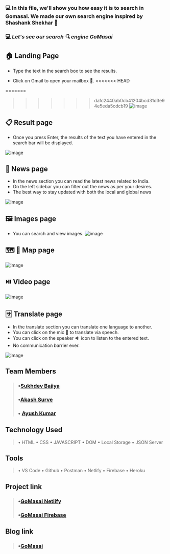### 💻 In this file, we'll show you how easy it is to search in Gomasai. We made our own search engine inspired by Shashank Shekhar 🍎

### 💻 _Let's see our search 🔍 engine GoMasai_

## 🏠 Landing Page

- Type the text in the search box to see the results.
- Click on Gmail to open your mailbox 📧.
<<<<<<< HEAD

  <!-- ![image](https://cdn.hashnode.com/res/hashnode/image/upload/v1660328261913/KxHVMNIOf.png) -->

=======
  <!-- ![image](https://cdn.hashnode.com/res/hashnode/image/upload/v1660328261913/KxHVMNIOf.png) -->
>>>>>>> dafc2440ab0cb41204bcd31d3e94e5eda5cdcb19
  ![image](https://user-images.githubusercontent.com/106476212/185294277-f3ac68b7-07b9-471f-a2aa-80127f32f44e.png)

## 📋 Result page

- Once you press Enter, the results of the text you have entered in the search bar will be displayed.

<!-- ![image](https://cdn.hashnode.com/res/hashnode/image/upload/v1660329610395/WUElB-lJu.png)
![image](https://user-images.githubusercontent.com/106476212/185294739-f09b6655-0c34-4a27-9d37-5a7f09c9a1af.png)  -->

![image](https://user-images.githubusercontent.com/106476212/187071386-5fe0b105-b596-4de3-bb9d-86c13f8575b8.png)

## 📰 News page

- In the news section you can read the latest news related to India.
- On the left sidebar you can filter out the news as per your desires.
- The best way to stay updated with both the local and global news

<!-- ![image](https://cdn.hashnode.com/res/hashnode/image/upload/v1660330255697/ez9cet095.png ) -->

![image](https://user-images.githubusercontent.com/106476212/185295037-a8ddef6a-0957-4c8c-8760-24a8f9df846b.png)

## 🖼️ Images page

- You can search and view images.
  <!-- ![image](https://cdn.hashnode.com/res/hashnode/image/upload/v1660330752701/x_1vLJJtn.png) -->
  ![image](https://user-images.githubusercontent.com/106476212/185295840-71ee8b19-62ba-4809-afa5-342f639bbdd9.png)

## 🗺️ 📍 Map page

<!-- ![image](https://cdn.hashnode.com/res/hashnode/image/upload/v1660331166028/_Rsxzl5aY.png ) -->

![image](https://user-images.githubusercontent.com/106476212/185295350-6cada6cc-f055-4c62-8a55-becd5db709f2.png)

## ⏯️ Video page

<!-- ![image](https://cdn.hashnode.com/res/hashnode/image/upload/v1660331309793/fgNfuHP4B.png) -->

![image](https://user-images.githubusercontent.com/106476212/185295441-eb7e8227-6bc6-4952-bc76-dc57af954752.png)

## 🈂️ Translate page

- In the translate section you can translate one language to another.
- You can click on the mic 🎤 to translate via speech.
- You can click on the speaker 🔉 icon to listen to the entered text.
- No communication barrier ever.

<!-- ![image](https://cdn.hashnode.com/res/hashnode/image/upload/v1660332113872/mOjmb9zIo.png) -->

![image](https://user-images.githubusercontent.com/106476212/185295688-e5b8997a-14d9-4b5a-8d8f-865dc8dafd44.png)

## Team Members

> ### •[Sukhdev Bajiya](https://github.com/sukhdev-bajiya)
>
> ### •[Akash Surve](https://github.com/Akash2377)
>
> ### • [Ayush Kumar](https://github.com/ayush-kr05)

## Technology Used

> • HTML
> • CSS
> • JAVASCRIPT
> • DOM
> • Local Storage
> • JSON Server

## Tools

> • VS Code
> • Github
> • Postman
> • Netlify
> • Firebase
> • Heroku

## Project link

> ### •[GoMasai Netlify](https://gomasai.netlify.app/)
>
> ### •[GoMasai Firebase](https://gomasai.web.app/)

## Blog link

> ### •[GoMasai](https://gomasai.hashnode.dev/gomasai-1)
